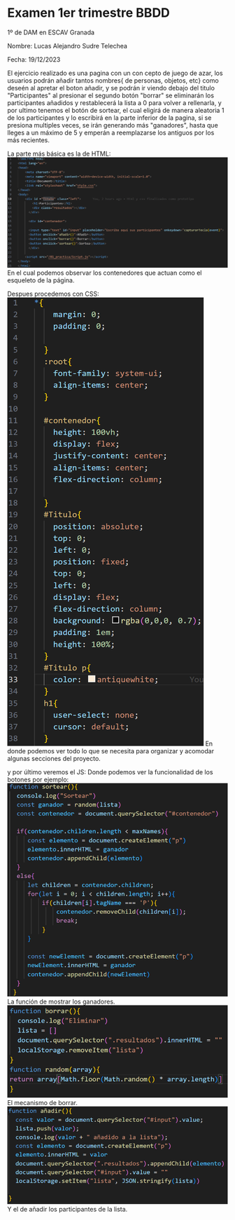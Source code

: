 # Examen 1er trimestre BBDD

1º de DAM en ESCAV Granada

Nombre: Lucas Alejandro Sudre Telechea

Fecha: 19/12/2023

El ejercicio realizado es una pagina con un con cepto de juego de azar, los usuarios podrán añadir tantos nombres{ de personas, objetos, etc} como deseén al apretar el boton añadir, y se podrán ir viendo debajo del titulo "Participantes"
al presionar el segundo botón "borrar" se eliminarán los participantes añadidos y restablecerá la lista a 0 para volver a rellenarla, y por ultimo tenemos el botón de sortear, el cual eligirá de manera aleatoria 1 de los participantes y lo escribirá en la parte inferior de la pagina, si se presiona multiples veces, se irán generando más "ganadores", hasta que lleges a un máximo de 5 y emperán a reemplazarse los antiguos por los más recientes.

La parte más básica es la de HTML:
![HTML](image.png)
En el cual podemos observar los contenedores que actuan como el esqueleto de la página.

Despues procedemos con CSS:
![Alt text](image-2.png)
En donde podemos ver todo lo que se necesita para organizar y acomodar algunas secciones del proyecto.

y por último veremos el JS:
Donde podemos ver la funcionalidad de los botones por ejemplo:
![Alt text](image-3.png)
La función de mostrar los ganadores.
![Alt text](image-4.png)
El mecanismo de borrar.
![Alt text](image-5.png)
Y el de añadir los participantes de la lista.